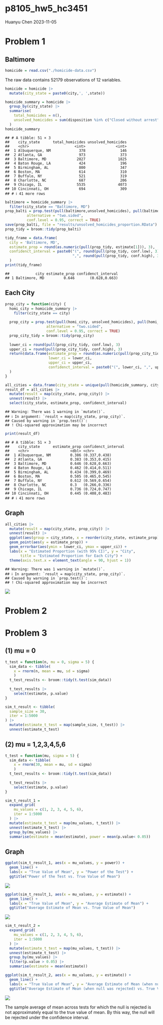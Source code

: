 p8105_hw5_hc3451
================
Huanyu Chen
2023-11-05

# Problem 1

## Baltimore

``` r
homicide = read.csv("./homicide-data.csv")
```

The raw data contains 52179 observations of 12 variables.

``` r
homicide = homicide |>
  mutate(city_state = paste0(city,', ',state))

homicide_summary = homicide |>
  group_by(city_state) |>
  summarise(
    total_homicides = n(),
    unsolved_homicides = sum(disposition %in% c("Closed without arrest", "Open/No arrest"))
  )
homicide_summary
```

    ## # A tibble: 51 × 3
    ##    city_state      total_homicides unsolved_homicides
    ##    <chr>                     <int>              <int>
    ##  1 Albuquerque, NM             378                146
    ##  2 Atlanta, GA                 973                373
    ##  3 Baltimore, MD              2827               1825
    ##  4 Baton Rouge, LA             424                196
    ##  5 Birmingham, AL              800                347
    ##  6 Boston, MA                  614                310
    ##  7 Buffalo, NY                 521                319
    ##  8 Charlotte, NC               687                206
    ##  9 Chicago, IL                5535               4073
    ## 10 Cincinnati, OH              694                309
    ## # ℹ 41 more rows

``` r
baltimore = homicide_summary |>
  filter(city_state == "Baltimore, MD")
prop_balti = prop.test(pull(baltimore,unsolved_homicides), pull(baltimore,total_homicides),
          alternative = "two.sided",
          conf.level = 0.95, correct = TRUE) 
save(prop_balti, file = "results/unsolved_homicides_proportion.RData")
prop_tidy = broom::tidy(prop_balti)

tidy_frame = data.frame(
  city = 'Baltimore, MD',
  estimate_prop = round(as.numeric(pull(prop_tidy, estimate[1])), 3),
  confidenct_interval = paste0("(", round(pull(prop_tidy, conf.low), 3),
                               ",", round(pull(prop_tidy, conf.high), 3), ")")
  )
print(tidy_frame)
```

    ##            city estimate_prop confidenct_interval
    ## 1 Baltimore, MD         0.646       (0.628,0.663)

## Each City

``` r
prop_city = function(city) {
  homi_city = homicide_summary |>
    filter(city_state == city)
  
  prop_city = prop.test(pull(homi_city, unsolved_homicides), pull(homi_city, total_homicides),
                   alternative = "two.sided",
                   conf.level = 0.95, correct = TRUE)
  prop_city_tidy = broom::tidy(prop_city)
  
  lower_ci = round(pull(prop_city_tidy, conf.low), 3)
  upper_ci = round(pull(prop_city_tidy, conf.high), 3)
  return(data.frame(estimate_prop = round(as.numeric(pull(prop_city_tidy, estimate[1])), 3),
                    lower_ci = lower_ci,
                    upper_ci = upper_ci,
                    confidenct_interval = paste0("(", lower_ci, ",", upper_ci, ")"))
  )
}

all_cities = data.frame(city_state = unique(pull(homicide_summary, city_state)))
result_df = all_cities |>
  mutate(result = map(city_state, prop_city)) |>
  unnest(result) |>
  select(city_state, estimate_prop, confidenct_interval)
```

    ## Warning: There was 1 warning in `mutate()`.
    ## ℹ In argument: `result = map(city_state, prop_city)`.
    ## Caused by warning in `prop.test()`:
    ## ! Chi-squared approximation may be incorrect

``` r
print(result_df)
```

    ## # A tibble: 51 × 3
    ##    city_state      estimate_prop confidenct_interval
    ##    <chr>                   <dbl> <chr>              
    ##  1 Albuquerque, NM         0.386 (0.337,0.438)      
    ##  2 Atlanta, GA             0.383 (0.353,0.415)      
    ##  3 Baltimore, MD           0.646 (0.628,0.663)      
    ##  4 Baton Rouge, LA         0.462 (0.414,0.511)      
    ##  5 Birmingham, AL          0.434 (0.399,0.469)      
    ##  6 Boston, MA              0.505 (0.465,0.545)      
    ##  7 Buffalo, NY             0.612 (0.569,0.654)      
    ##  8 Charlotte, NC           0.3   (0.266,0.336)      
    ##  9 Chicago, IL             0.736 (0.724,0.747)      
    ## 10 Cincinnati, OH          0.445 (0.408,0.483)      
    ## # ℹ 41 more rows

## Graph

``` r
all_cities |>
  mutate(result = map(city_state, prop_city)) |>
  unnest(result) |>
  ggplot(aes(group = city_state, x = reorder(city_state, estimate_prop))) +
  geom_point(aes(y = estimate_prop)) +
  geom_errorbar(aes(ymin = lower_ci, ymax = upper_ci)) +
  labs(x = "Estimated Proportion (with 95% CI)", y = "City",
       title = "Estimated Proportion for Each City") +
  theme(axis.text.x = element_text(angle = 90, hjust = 1))
```

    ## Warning: There was 1 warning in `mutate()`.
    ## ℹ In argument: `result = map(city_state, prop_city)`.
    ## Caused by warning in `prop.test()`:
    ## ! Chi-squared approximation may be incorrect

![](p8105_hw5_hc3451_files/figure-gfm/unnamed-chunk-5-1.png)<!-- -->

# Problem 2

# Problem 3

## (1) mu = 0

``` r
t_test = function(n, mu = 0, sigma = 5) {
  sim_data <- tibble(
    x = rnorm(n, mean = mu, sd = sigma)
    )
  t_test_results <- broom::tidy(t.test(sim_data))
  
  t_test_results |> 
    select(estimate, p.value)
}

sim_t_result <- tibble(
  sample_size = 30,
  iter = 1:5000
) |>
  mutate(estimate_t_test = map(sample_size, t_test)) |>
  unnest(estimate_t_test)
```

## (2) mu = 1,2,3,4,5,6

``` r
t_test = function(mu, sigma = 5) {
  sim_data <- tibble(
    x = rnorm(30, mean = mu, sd = sigma)
    )
  t_test_results <- broom::tidy(t.test(sim_data))
  
  t_test_results |> 
    select(estimate, p.value)
}

sim_t_result_1 =
  expand_grid(
    mu_values = c(1, 2, 3, 4, 5, 6),
    iter = 1:5000
  ) |> 
  mutate(estimate_t_test = map(mu_values, t_test)) |>
  unnest(estimate_t_test) |>
  group_by(mu_values) |>
  summarise(estimate = mean(estimate), power = mean(p.value< 0.05))
```

## Graph

``` r
ggplot(sim_t_result_1, aes(x = mu_values, y = power)) +
  geom_line() +
  labs(x = "True Value of Mean", y = "Power of the Test") +
  ggtitle("Power of the Test vs. True Value of Mean")
```

![](p8105_hw5_hc3451_files/figure-gfm/unnamed-chunk-8-1.png)<!-- -->

``` r
ggplot(sim_t_result_1, aes(x = mu_values, y = estimate)) +
  geom_line() +
  labs(x = "True Value of Mean", y = "Average Estimate of Mean") +
  ggtitle("Average Estimate of Mean vs. True Value of Mean")
```

![](p8105_hw5_hc3451_files/figure-gfm/unnamed-chunk-9-1.png)<!-- -->

``` r
sim_t_result_2 = 
  expand_grid(
    mu_values = c(1, 2, 3, 4, 5, 6),
    iter = 1:5000
  ) |> 
  mutate(estimate_t_test = map(mu_values, t_test)) |>
  unnest(estimate_t_test) |>
  group_by(mu_values) |>
  filter(p.value > 0.05) |>
  summarise(estimate = mean(estimate))

ggplot(sim_t_result_2, aes(x = mu_values, y = estimate)) +
  geom_line() +
  labs(x = "True Value of Mean", y = "Average Estimate of Mean (when null was rejected)") +
  ggtitle("Average Estimate of Mean (when null was rejected) vs. True Value of Mean")
```

![](p8105_hw5_hc3451_files/figure-gfm/unnamed-chunk-10-1.png)<!-- -->

The sample average of mean across tests for which the null is rejected
is not approximately equal to the true value of mean. By this way, the
null will be rejected under the confidence interval.
